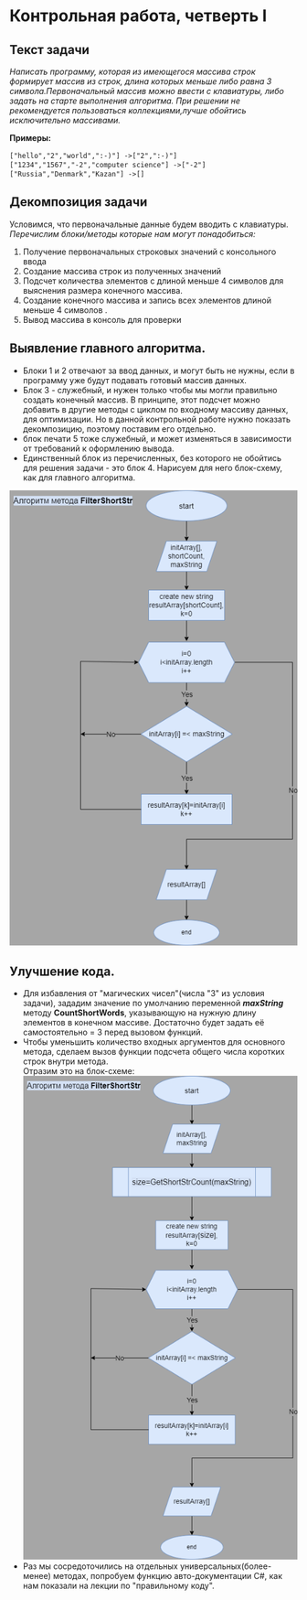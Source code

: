 # Контрольная работа, четверть I

## Текст задачи
*Написать программу, которая из имеющегося массива строк формирует массив из строк, длина которых меньше либо равна 3 символа.Первоначальный массив можно ввести с клавиатуры, либо задать на старте выполнения алгоритма. При решении не рекомендуется пользоваться коллекциями,лучше обойтись исключительно массивами.*

**Примеры:**

    ["hello","2","world",":-)"] ->["2",":-)"]
    ["1234","1567","-2","computer science"] ->["-2"]
    ["Russia","Denmark","Kazan"] ->[]

## Декомпозиция задачи
Условимся, что первоначальные данные будем вводить с клавиатуры.    
*Перечислим блоки/методы которые нам могут понадобиться:*
1. Получение первоначальных строковых значений с консольного ввода
2. Создание массива строк из полученных значений
3. Подсчет количества элементов с длиной меньше 4 символов для выяснения размера конечного массива.
4. Создание конечного массива и запись всех элементов длиной меньше 4 символов . 
5. Вывод массива в консоль для проверки

## Выявление главного алгоритма.
* Блоки 1 и 2 отвечают за ввод данных, и могут быть не нужны, если в программу уже будут подавать готовый массив данных.
* Блок 3 - служебный, и нужен только чтобы мы могли правильно создать конечный массив. В принципе, этот подсчет можно добавить в другие методы с циклом по входному массиву данных, для оптимизации. Но в данной контрольной работе нужно показать декомпозицию, поэтому поставим его отдельно.
* блок печати 5 тоже служебный, и может изменяться в зависимости от требований к оформлению вывода. 
* Единственный блок из перечисленных, без которого не обойтись для решения задачи - это блок 4. Нарисуем для него блок-схему, как для главного алгоритма.

![](Flowchart1.png "Алгоритм главного метода")

## Улучшение кода.

* Для избавления от "магических чисел"(числа "3" из условия задачи), зададим значение по умолчанию переменной ***maxString*** методу **CountShortWords**, указывающую на нужную длину элементов в конечном массиве. Достаточно будет задать её самостоятельно = 3 перед вызовом функций.
* Чтобы уменьшить количество входных аргументов для основного метода, сделаем вызов функции подсчета общего числа коротких строк внутри метода.   
Отразим это на блок-схеме:
![Flowchart1-1](Flowchart1-1.png "Алгоритм с вызовом функции подсчета")
* Раз мы сосредоточились на отдельных универсальных(более-менее) методах, попробуем функцию авто-документации C#, как нам показали на лекции по "правильному коду".


